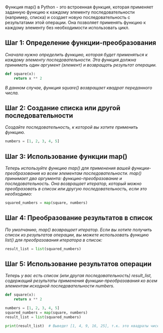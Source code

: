 Функция map() в Python - это встроенная функция, которая применяет заданную функцию к каждому элементу последовательности (например, списка) и создает новую последовательность с результатами этой операции. Она позволяет применять функцию к каждому элементу без необходимости использовать цикл.

## Шаг 1: Определение функции-преобразования
*Сначала нужно определить функцию, которая будет применяться к каждому элементу последовательности. Эта функция должна принимать один аргумент (элемент) и возвращать результат операции.*
```python
def square(x):
    return x ** 2
```
*В данном случае, функция square() возвращает квадрат переданного числа.*

## Шаг 2: Создание списка или другой последовательности
*Создайте последовательность, к которой вы хотите применить функцию.*
```python
numbers = [1, 2, 3, 4, 5]
```
## Шаг 3: Использование функции map()
*Теперь используйте функцию map() для применения вашей функции-преобразования ко всем элементам последовательности. map() принимает два аргумента: функцию-преобразование и последовательность. Она возвращает итератор, который можно преобразовать в список или другую последовательность, если это необходимо:*
```python
squared_numbers = map(square, numbers)
```

## Шаг 4: Преобразование результатов в список
*По умолчанию, map() возвращает итератор. Если вы хотите получить список из результатов операции, вы можете использовать функцию list() для преобразования итератора в список:*
```python
result_list = list(squared_numbers)
```
## Шаг 5: Использование результатов операции
*Теперь у вас есть список (или другая последовательность) result_list, содержащий результаты применения функции-преобразования ко всем элементам исходной последовательности numbers.*
```python
def square(x):
    return x ** 2

numbers = [1, 2, 3, 4, 5]
squared_numbers = map(square, numbers)
result_list = list(squared_numbers)

print(result_list)  # Выведет [1, 4, 9, 16, 25], т.к. это квадраты чисел из исходного списка
```

